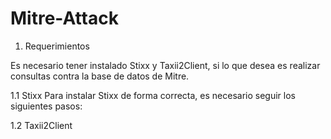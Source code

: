 # Mitre-Attack 
1. Requerimientos

Es necesario tener instalado Stixx y Taxii2Client, si lo que desea es realizar consultas contra la base de datos de Mitre.

1.1  Stixx
  Para instalar Stixx de forma correcta, es necesario seguir los siguientes pasos:
  
1.2  Taxii2Client

